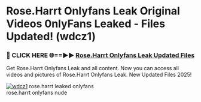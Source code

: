 # Rose.Harrt Onlyfans Leak Original Videos 0nlyFans Leaked - Files Updated! (wdcz1)

<h3>🔴 CLICK HERE 🌐==►► <a href="https://tinyurl.com/x26r9saj" rel="nofollow">Rose.Harrt Onlyfans Leak Updated Files</a></h3>

Get Rose.Harrt Onlyfans Leak and all content. Now you can access all videos and pictures of Rose.Harrt Onlyfans Leak. New Updated Files 2025!

[![wdcz1](https://i.imgur.com/LkgZPqh.gif)](https://tinyurl.com/x26r9saj)
rose.harrt leaked onlyfans<br>
rose.harrt onlyfans nude